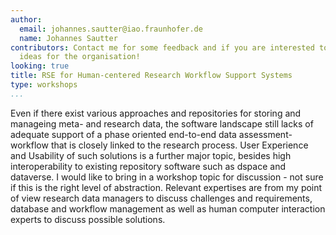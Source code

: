 ```yaml
---
author:
  email: johannes.sautter@iao.fraunhofer.de
  name: Johannes Sautter
contributors: Contact me for some feedback and if you are interested to join and share
  ideas for the organisation!
looking: true
title: RSE for Human-centered Research Workflow Support Systems
type: workshops
...
```


Even if there exist various approaches and repositories for storing and manageing meta- and research data, the software landscape still lacks of adequate support of a phase oriented end-to-end data assessment-workflow that is closely linked to the research process. User Experience and Usability of such solutions is a further major topic, besides high interoperability to existing repository software such as dspace and dataverse. I would like to bring in a workshop topic for discussion - not sure if this is the right level of abstraction. Relevant expertises are from my point of view research data managers to discuss challenges and requirements, database and workflow management as well as human computer interaction experts to discuss possible solutions.
